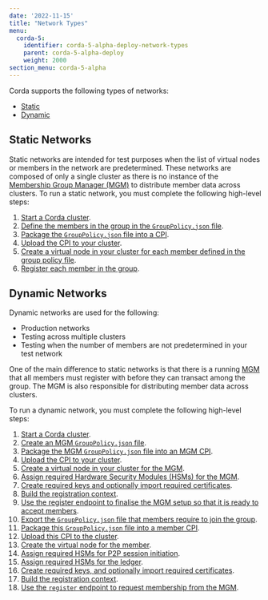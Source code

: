 ```yaml
---
date: '2022-11-15'
title: "Network Types"
menu:
  corda-5:
    identifier: corda-5-alpha-deploy-network-types
    parent: corda-5-alpha-deploy
    weight: 2000
section_menu: corda-5-alpha
---
```


Corda supports the following types of networks:
* [Static](#static-networks)
* [Dynamic](#dynamic-networks)

## Static Networks
Static networks are intended for test purposes when the list of virtual nodes or members in the network are predetermined.
These networks are composed of only a single cluster as there is no instance of the [Membership Group Manager (MGM)](../introduction/key-concepts.html#membership-management) to distribute member data across clusters.
To run a static network, you must complete the following high-level steps:
1. [Start a Corda cluster](deployment-tutorials/deploy-corda-cluster.html).
2. [Define the members in the group in the `GroupPolicy.json` file](deployment-tutorials/onboarding/static-onboarding.html#create-the-group-policy-file).
3. [Package the `GroupPolicy.json` file into a CPI](deployment-tutorials/onboarding/static-onboarding.html#create-a-cpi).
4. [Upload the CPI to your cluster](deployment-tutorials/onboarding/static-onboarding.html#upload-the-cpi).
5. [Create a virtual node in your cluster for each member defined in the group policy file](deployment-tutorials/onboarding/static-onboarding.html#create-virtual-nodes-for-each-member).
6. [Register each member in the group](deployment-tutorials/onboarding/static-onboarding.html#register-members).

## Dynamic Networks
Dynamic networks are used for the following:
* Production networks
* Testing across multiple clusters
* Testing when the number of members are not predetermined in your test network

One of the main difference to static networks is that there is a running [MGM](../../introduction/key-concepts.html#membership-management) that all members must register with before they can transact among the group. The MGM is also responsible for distributing member data across clusters.

To run a dynamic network, you must complete the following high-level steps:
1. [Start a Corda cluster](deployment-tutorials/deploy-corda-cluster.html).
2. [Create an MGM `GroupPolicy.json` file](deployment-tutorials/onboarding/mgm-onboarding.html#create-the-group-policy-file).
3. [Package the MGM `GroupPolicy.json` file into an MGM CPI](deployment-tutorials/onboarding/mgm-onboarding.html#build-the-cpi).
4. [Upload the CPI to your cluster](deployment-tutorials/onboarding/mgm-onboarding.html#upload-the-cpi).
5. [Create a virtual node in your cluster for the MGM](deployment-tutorials/onboarding/mgm-onboarding.html#create-a-virtual-node).
6. [Assign required Hardware Security Modules (HSMs) for the MGM](deployment-tutorials/onboarding/mgm-onboarding.html#assign-soft-hsm-and-generate-session-initiation-and-ecdh-key-pair).
7. [Create required keys and optionally import required certificates](deployment-tutorials/onboarding/mgm-onboarding.html#configure-the-cluster-tls-key-pair-and-certificate).
8. [Build the registration context](deployment-tutorials/onboarding/mgm-onboarding.html#build-registration-context).
9. [Use the register endpoint to finalise the MGM setup so that it is ready to accept members](deployment-tutorials/onboarding/mgm-onboarding.html#register-the-mgm).
10. [Export the `GroupPolicy.json` file that members require to join the group](deployment-tutorials/onboarding/dynamic-onboarding.html#generate-the-group-policy-file).
11. [Package this `GroupPolicy.json` file into a member CPI](deployment-tutorials/onboarding/dynamic-onboarding.html#build-the-cpi).
12. [Upload this CPI to the cluster](deployment-tutorials/onboarding/dynamic-onboarding.html#upload-the-cpi).
13. [Create the virtual node for the member](deployment-tutorials/onboarding/dynamic-onboarding.html#create-a-virtual-node).
14. [Assign required HSMs for P2P session initiation](deployment-tutorials/onboarding/dynamic-onboarding.html#configure-the-p2p-session-initiation-key-pair-and-certificate).
15. [Assign required HSMs for the ledger](deployment-tutorials/onboarding/dynamic-onboarding.html#configure-the-ledger-key-pair-and-certificate).
16. [Create required keys, and optionally import required certificates](deployment-tutorials/onboarding/dynamic-onboarding.html#configure-the-tls-key-pair-and-certificate).
17. [Build the registration context](deployment-tutorials/onboarding/dynamic-onboarding.html#build-registration-context).
18. [Use the `register` endpoint to request membership from the MGM](deployment-tutorials/onboarding/dynamic-onboarding.html#register-members).
